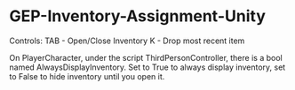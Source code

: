 # GEP-Inventory-Assignment-Unity

Controls:
TAB - Open/Close Inventory
K - Drop most recent item

On PlayerCharacter, under the script ThirdPersonController, there is a bool named AlwaysDisplayInventory.
Set to True to always display inventory, set to False to hide inventory until you open it.

